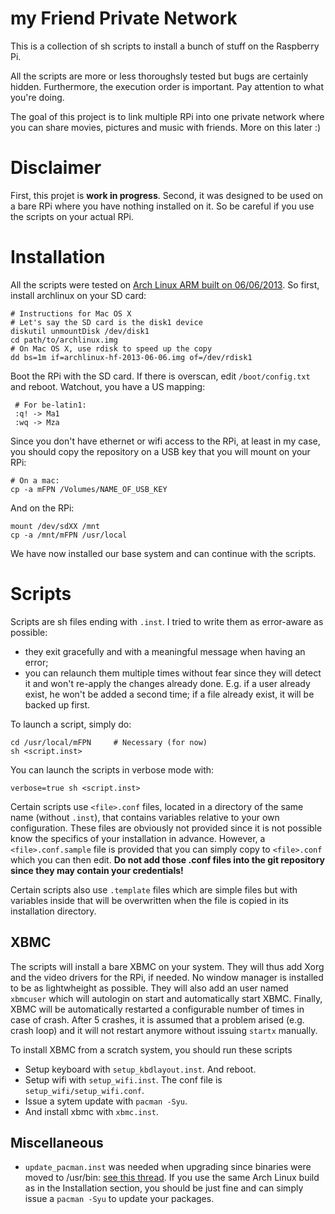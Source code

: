 my Friend Private Network
=========================

This is a collection of sh scripts to install a bunch of stuff on the
Raspberry Pi.

All the scripts are more or less thoroughsly tested but bugs are certainly
hidden. Furthermore, the execution order is important. Pay attention to what
you're doing.

The goal of this project is to link multiple RPi into one private network where
you can share movies, pictures and music with friends. More on this later :)

Disclaimer
==========
First, this projet is **work in progress**. Second, it was designed to be used on
a bare RPi where you have nothing installed on it. So be careful if you
use the scripts on your actual RPi.

Installation
============
All the scripts were tested on [Arch Linux ARM built on 06/06/2013][archlinux].
So first, install archlinux on your SD card:

    # Instructions for Mac OS X
    # Let's say the SD card is the disk1 device
    diskutil unmountDisk /dev/disk1
    cd path/to/archlinux.img
    # On Mac OS X, use rdisk to speed up the copy
    dd bs=1m if=archlinux-hf-2013-06-06.img of=/dev/rdisk1

Boot the RPi with the SD card. If there is overscan, edit `/boot/config.txt`
and reboot. Watchout, you have a US mapping:

     # For be-latin1:
     :q! -> Ma1
     :wq -> Mza

Since you don't have ethernet or wifi access to the RPi, at least in my case,
you should copy the repository on a USB key that you will mount on your RPi:

    # On a mac:
    cp -a mFPN /Volumes/NAME_OF_USB_KEY

And on the RPi:

    mount /dev/sdXX /mnt
    cp -a /mnt/mFPN /usr/local

We have now installed our base system and can continue with the scripts.

[archlinux]: http://downloads.raspberrypi.org/images/archlinuxarm/archlinux-hf-2013-06-06/archlinux-hf-2013-06-06.zip.torrent

Scripts
=======
Scripts are sh files ending with `.inst`. I tried to write them as error-aware
as possible:
* they exit gracefully and with a meaningful message when having an
  error;
* you can relaunch them multiple times without fear since they will detect it
  and won't re-apply the changes already done.
E.g. if a user already exist, he won't be added a second time; if a file
already exist, it will be backed up first.

To launch a script, simply do:
    
    cd /usr/local/mFPN     # Necessary (for now)
    sh <script.inst>

You can launch the scripts in verbose mode with:

    verbose=true sh <script.inst>

Certain scripts use `<file>.conf` files, located in a directory of the same name
(without `.inst`), that contains variables relative to your own configuration.
These files are obviously not provided since it is not possible know the
specifics of your installation in advance. However, a `<file>.conf.sample` file is
provided that you can simply copy to `<file>.conf` which you can then edit.
**Do not add those .conf files into the git repository since they may contain your
credentials!**

Certain scripts also use `.template` files which are simple files but with
variables inside that will be overwritten when the file is copied in its
installation directory.

XBMC
----
The scripts will install a bare XBMC on your system. They will thus add Xorg
and the video drivers for the RPi, if needed. No window manager is installed to
be as lightwheight as possible. They will also add an user named `xbmcuser`
which will autologin on start and automatically start XBMC. Finally, XBMC will
be automatically restarted a configurable number of times in case of crash.
After 5 crashes, it is assumed that a problem arised (e.g. crash loop) and it
will not restart anymore without issuing `startx` manually.

To install XBMC from a scratch system, you should run these scripts
* Setup keyboard with `setup_kbdlayout.inst`.
  And reboot.
* Setup wifi with `setup_wifi.inst`.
  The conf file is `setup_wifi/setup_wifi.conf`.
* Issue a sytem update with `pacman -Syu`.
* And install xbmc with `xbmc.inst`.

Miscellaneous
-------------
* `update_pacman.inst` was needed when upgrading since binaries were moved to
  /usr/bin: [see this thread][update_pacman]. If you use the same Arch Linux build
  as in the Installation section, you should be just fine and can simply issue a
  `pacman -Syu` to update your packages.

[update_pacman]: https://www.archlinux.org/news/binaries-move-to-usrbin-requiring-update-intervention/

